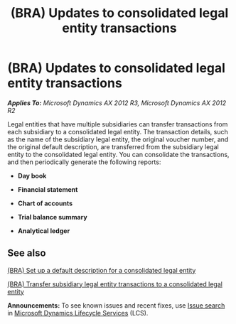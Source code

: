 ﻿---
title: (BRA) Updates to consolidated legal entity transactions
TOCTitle: (BRA) Updates to consolidated legal entity transactions
ms:assetid: f84fe223-3494-4871-9ad8-d6955a708d5c
ms:mtpsurl: https://technet.microsoft.com/en-us/library/JJ663973(v=AX.60)
ms:contentKeyID: 49384558
ms.date: 04/18/2014
mtps_version: v=AX.60
f1_keywords:
- company account
- BRA
- Brazil
- consolidated company account
- company account transactions
- consolidated company account transactions
- BR - 00019
---

# (BRA) Updates to consolidated legal entity transactions 


_**Applies To:** Microsoft Dynamics AX 2012 R3, Microsoft Dynamics AX 2012 R2_

Legal entities that have multiple subsidiaries can transfer transactions from each subsidiary to a consolidated legal entity. The transaction details, such as the name of the subsidiary legal entity, the original voucher number, and the original default description, are transferred from the subsidiary legal entity to the consolidated legal entity. You can consolidate the transactions, and then periodically generate the following reports:

  - **Day book**

  - **Financial statement**

  - **Chart of accounts**

  - **Trial balance summary**

  - **Analytical ledger**

## See also

[(BRA) Set up a default description for a consolidated legal entity](bra-set-up-a-default-description-for-a-consolidated-legal-entity.md)

[(BRA) Transfer subsidiary legal entity transactions to a consolidated legal entity](bra-transfer-subsidiary-legal-entity-transactions-to-a-consolidated-legal-entity.md)

  
**Announcements:** To see known issues and recent fixes, use [Issue search](http://go.microsoft.com/fwlink/?linkid=389258) in [Microsoft Dynamics Lifecycle Services](http://go.microsoft.com/fwlink/?linkid=306505) (LCS).

